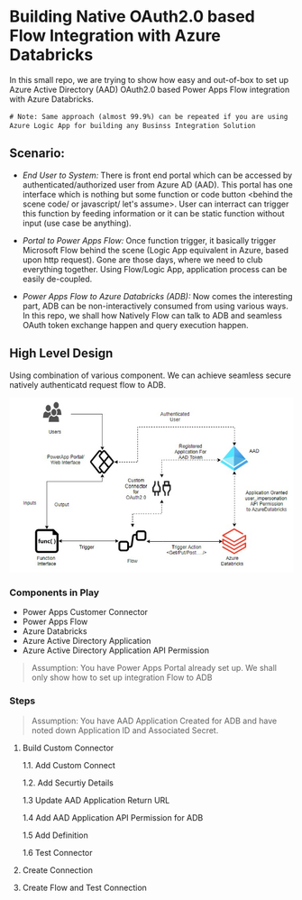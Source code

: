 # Building Native OAuth2.0 based Flow Integration with Azure Databricks

In this small repo, we are trying to show how easy and out-of-box to set up Azure Active Directory (AAD) OAuth2.0 based Power Apps Flow integration with Azure Databricks.

    # Note: Same approach (almost 99.9%) can be repeated if you are using Azure Logic App for building any Businss Integration Solution

## Scenario:

- *End User to System:* There is front end portal which can be accessed by authenticated/authorized user from Azure AD (AAD). This portal has one interface which is nothing but some function or code button <behind the scene code/ or javascript/ let's assume>. User can interract can trigger this function by feeding information or it can be static function without input (use case be anything). 

- *Portal to Power Apps Flow:* Once function trigger, it basically trigger Microsoft Flow behind the scene (Logic App equivalent in Azure, based upon http request). Gone are those days, where we need to club everything together. Using Flow/Logic App, application process can be easily de-coupled. 

- *Power Apps Flow to Azure Databricks (ADB):* Now comes the interesting part, ADB can be non-interactively consumed from using various ways. In this repo, we shall how Natively Flow can talk to ADB and seamless OAuth token exchange happen and query execution happen.


## High Level Design

Using combination of various component. We can achieve seamless secure natively authenticatd request flow to ADB. 

![](Architecture/ADBPowerApp.jpg)

### Components in Play
- Power Apps Customer Connector
- Power Apps Flow
- Azure Databricks 
- Azure Active Directory Application
- Azure Active Directory Application API Permission

> Assumption: You have Power Apps Portal already set up. We shall only show how to set up integration Flow to ADB

### Steps

> Assumption: You have AAD Application Created for ADB and have noted down Application ID and Associated Secret. 

1. Build Custom Connector

    1.1. Add Custom Connect
    
    1.2. Add Securtiy Details

    1.3 Update AAD Application Return URL

    1.4 Add AAD Application API Permission for ADB

    1.5 Add Definition

    1.6 Test Connector

2. Create Connection

3. Create Flow and Test Connection





